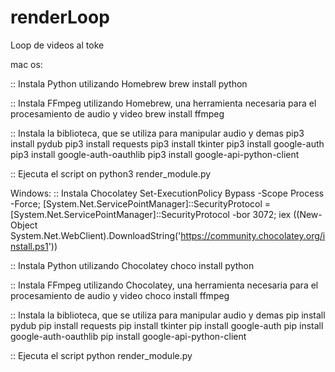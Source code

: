 # renderLoop
Loop de videos al toke

mac os:

:: Instala Python utilizando Homebrew
brew install python

:: Instala FFmpeg utilizando Homebrew, una herramienta necesaria para el procesamiento de audio y video
brew install ffmpeg

:: Instala la biblioteca, que se utiliza para manipular audio y demas
pip3 install pydub
pip3 install requests
pip3 install tkinter
pip3 install google-auth
pip3 install google-auth-oauthlib
pip3 install google-api-python-client

:: Ejecuta el script on
python3 render_module.py


Windows:
:: Instala Chocolatey
Set-ExecutionPolicy Bypass -Scope Process -Force; [System.Net.ServicePointManager]::SecurityProtocol = [System.Net.ServicePointManager]::SecurityProtocol -bor 3072; iex ((New-Object System.Net.WebClient).DownloadString('https://community.chocolatey.org/install.ps1'))

:: Instala Python utilizando Chocolatey
choco install python

:: Instala FFmpeg utilizando Chocolatey, una herramienta necesaria para el procesamiento de audio y video
choco install ffmpeg

:: Instala la biblioteca, que se utiliza para manipular audio y demas
pip install pydub
pip install requests
pip install tkinter
pip install google-auth
pip install google-auth-oauthlib
pip install google-api-python-client


:: Ejecuta el script
python render_module.py
